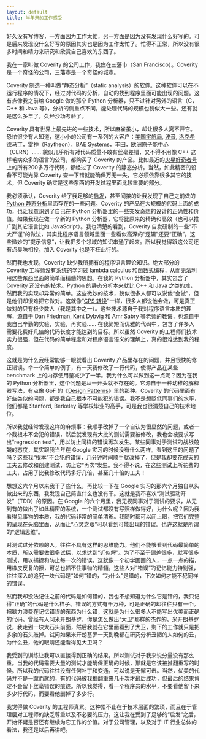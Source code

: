 ```yaml
---
layout: default
title: 半年来的工作感受
---
```



好久没有写博客，一方面因为工作太忙，另一方面是因为没有发现什么好写的。可是后来发现没什么好写的原因其实也是因为工作太忙了。忙得不正常，所以没有很多时间和精力来研究和欣赏自己喜欢的东西了。

我在一家叫做 Coverity 的公司工作，我住在三藩市（San Francisco）。Coverity 是一个奇怪的公司，三藩市是一个奇怪的城市。

Coverity 制造一种叫做“静态分析”（static analysis）的软件。这种软件可以在不运行程序的情况下，经过对代码的分析，自动的找到程序里面可能出现的问题。这有点像我之前给 Google 做的那个 Python 分析器，只不过针对另外的语言（C，C++ 和 Java 等），分析的侧重点不同，能处理代码的规模也貌似大一些。还有就是这么多年了，久经沙场考验了。

Coverity 具有世界上最先进的一些技术，所以麻雀虽小，却让很多人离不开它。恐怕很少有人知道，这小小的公司有一系列的大客户：<a href="http://www.nasa.gov">美国宇航局</a>, <a href="http://www.boeing.com">波音</a>, <a href="http://www.lockheedmartin.com">洛克希德马丁</a>，<a href="http://www.raytheon.com">雷神</a>（Raytheon），<a href="http://www.baesystems.com">BAE Systems</a>，<a href="http://www.toyota.com">丰田</a>，<a href="http://cern.ch">欧洲原子能中心</a>（CERN）…… 貌似几乎所有对代码质量不敢有丝毫差错，又不得不用像 C++ 这样毛病众多的语言的公司，都购买了 Coverity 的产品。比如最近的<a href="http://www.youtube.com/watch?v=8gOic_LD2u8">火星好奇者号</a>上的所有200多万行代码，都经过了 Coverity 的静态分析。当然，如此精密的设备不可能光靠 Coverity 查一下错就能确保万无一失，它必须依靠很多其它的技术，但 Coverity 确实是这些东西的开发过程里面比较重要的部分。

我必须承认，Coverity 给了我足够的<a href="http://www.yinwang.org/blog-cn/2013/04/12/inspiration">启发</a>，甚至间接的让我发现了自己之前做的 <a href="http://yinwang0.wordpress.com/2010/09/12/pysonar">Python 静态分析</a>里面存在的一些问题。Coverity 的产品在大规模的代码上面的成功，也让我意识到了自己在 Python 分析器里的一些突发奇想的设计的正确性和价值。如果我现在做一个新的 Python 分析器，它将比原来的精确和高效（也可以推广到其它语言比如 JavaScript）。我也清楚的看到，Coverity 自发研制的一些“不大严谨”的做法，其实比程序语言领域里面一些看似高深的“逻辑”还要“正确”。这些微妙的“提示信息”，让我把多个领域的知识串通了起来。所以我觉得跟这公司还有点臭味相投，加入 Coverity 也是不枉此行的。

然而我也发现，Coverity 缺少我所拥有的程序语言理论知识。绝大部分的 Coverity 工程师没有系统的学习过 lambda calculus 和函数式编程，从而无法利用这些东西里面的简单而精髓的思想。在我的 Python 分析器中，其实包含了 Coverity 还没有的技术。Python 的静态分析本来就比 C++ 和 Java 之类的难，然而我的实现却异常的简单。这些微妙的技术，貌似很多人都可以说他“会做”，但是他们却很难把它做对。这就像“<a href="http://www.yinwang.org/blog-cn/2012/07/04/dan-friedman">CPS 转换</a>”一样，很多人都说他会做，可是真正做对的只有极少数人（我是其中之一）。这些技术源自于我对程序语言本质的理解，源自于 Dan Friedman, Kent Dybvig 和 Amr Sabry 等老师的教诲，也源自于我自己辛勤的实验，实验，再实验…… 在我简短而优雅的代码中，包含了许多人需要花费好几倍的代码长度才能达到的目标。所以虽然 Coverity 的工程师们技术实力很强，但在代码的简单程度和对程序语言语义的理解上，真的很难达到我的程度。

这就是为什么我经常能够一眼就看出 Coverity 产品里存在的问题，并且很快的修正错误。举一个简单的例子，有一天我修改了一行代码，使得产品在某些 benchmark 上的内存使用量减少了一半。我为什么可以做到这一点呢？因为在我的 Python 分析器里，这个问题是从一开头就不存在的。它源自于一种幼稚的解释器写法，有点像 GoF 的《<a href="http://www.yinwang.org/blog-cn/2013/03/07/design-patterns">Design Patterns</a>》里的那种。Coverity 的代码里面有好些类似的问题，都是我自己根本不可能犯的错误。我不是想贬低同事们的水平，他们都是 Stanford, Berkeley 等学校毕业的高手，可是我也很清楚自己的技术地位。

所以我就经常发现这样的麻烦事：我顺手改掉了一个自认为很显然的问题，或者一个我根本不会犯的错误，然后就发现有大批的测试需要被修改，我也会被要求写出“regression test”，用以防止同样的错误再次发生。某些同事对于测试的战战兢兢的态度，其实跟我当年在 Google 实习的时候没有什么两样。看到这里的问题了吗？这些我“根本”不会犯的错误，几分钟时间顺手就改掉了，但是我却要花成天的工夫去修改和创建测试，防止它“再次”发生。我不得不说，在这些测试上所花费的工夫，占用了比我修改代码多好几倍，甚至几十倍的工夫！

想想这六个月以来我干了些什么，再比较一下在 Google 实习的那六个月独自从头做出来的东西，我发现自己简直什么也没有干。这就是我不喜欢“测试驱动开发”（TDD）的原因。在 Google 的六个月里，我无视同事对于测试的要求，从无到有的做出了如此精密的系统，一个测试都没有写照样做得好，为什么呢？因为我看得见事物的本质，我的代码非常的简单清晰。我随时都可以闭上眼，把它们完整的呈现在头脑里面，从而让“心灵之眼”可以看到可能出现的错误。也许这就是所谓的“逻辑思维”。

对测试过分依赖的人，往往不具有这样的思维能力。他们不能够看到代码最简单的本质，所以需要做很多试探，以求达到“近似解”。为了不至于偏差很多，就写很多测试，用以捕捉和防止每一次的错误。这就像一个初学画画的人，一点一点的描，用橡皮反复的擦，可总也抓不住事物的精髓。这些人对“错误”的记忆能力特别强，往往深入的追究一块代码是“如何”错的，“为什么”是错的，下次如何才能不犯同样的错误。

然而我却没法记住之前的代码是如何错的，我也不想知道为什么它是错的，我只记得“正确”的代码是什么样子。错误的方式有千万种，可是正确的却往往只有一个。把脑力浪费在记忆错误的东西为什么错，这就是为什么很多人不能写出优美而正确的代码。曾经有人问米开朗基罗，你是怎么做出“大卫”那样的杰作的。米开朗基罗说，我走到一块大石头前面，然后我就在它里面看到了大卫，剩下的工作就只是把多余的石头敲掉。试问如果米开朗基罗一天到晚都在研究分析丑陋的人如何的丑，为什么丑，他的眼睛还能看得见大卫吗？

我受到的训练让我可以直接得到正确的结果，所以测试对于我来说分量没有那么重。当我的代码需要大量的测试才能确保正确的时候，那就是它该被推翻重写的时候。所以我的代码往往没有任何补丁和变通，可以说是无懈可击。当然，优美的代码并不是一蹴而就的，有的代码被我推翻重来几十次才最后成功，但最后的结果肯定不会留下丝毫错误的痕迹。所以我觉得，看一个程序员的水平，不要看他留下来多少行代码，而要看他删掉了多少行。

我觉得做 Coverity 的工程师真累。这种累不止在于技术层面的繁琐，而且在于管理层对工程师的缺乏尊重以及不必要的压力。这让我在受到了足够的“启发”之后，开始怀疑是否还有继续为它工作的价值。对于公司管理，以及对于 IT 行业总体的看法，我还是以后再讲吧。
